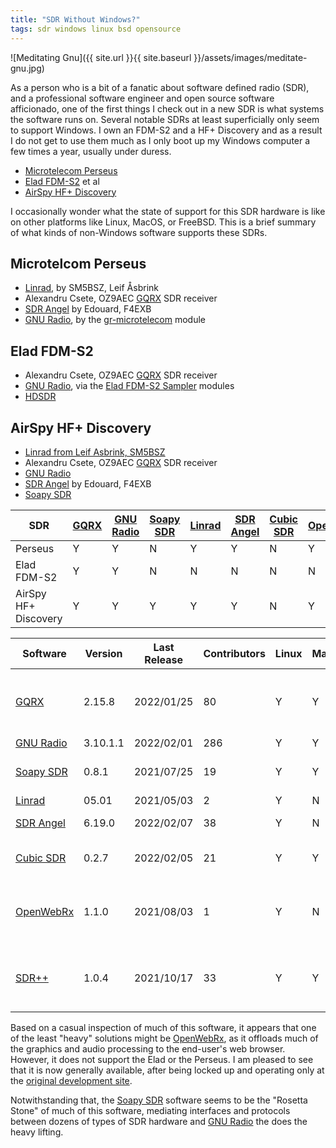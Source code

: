 ```yaml
---
title: "SDR Without Windows?"
tags: sdr windows linux bsd opensource
---
```


![Meditating Gnu]({{ site.url }}{{ site.baseurl }}/assets/images/meditate-gnu.jpg)

As a person who is a bit of a fanatic about software defined radio
(SDR), and a professional software engineer and open source software
afficionado, one of the first things I check out in a new SDR is what
systems the software runs on. Several notable SDRs at least
superficially only seem to support Windows. I own an FDM-S2 and a HF+
Discovery and as a result I do not get to use them much as I only boot
up my Windows computer a few times a year, usually under duress.

- [Microtelecom Perseus](https://www.microtelecom.it/en)
- [Elad FDM-S2](https://www.eladit.shop/en-gb/Ricevitore-SDR-FDM-S2-p209053137) et al
- [AirSpy HF+ Discovery](https://airspy.com/airspy-hf-discovery/)

I occasionally wonder what the state of support for this SDR hardware
is like on other platforms like Linux, MacOS, or FreeBSD.  This is a
brief summary of what kinds of non-Windows software supports these
SDRs.

## Microtelcom Perseus

- [Linrad](http://www.sm5bsz.com/linuxdsp/linrad.htm), by SM5BSZ, Leif Åsbrink
- Alexandru Csete, OZ9AEC [GQRX](http://gqrx.dk/) SDR receiver
- [SDR Angel](https://www.sdrangel.org/) by Edouard, F4EXB
- [GNU Radio](https://www.gnuradio.org/), by the [gr-microtelecom](https://github.com/IW0HDV/gr-microtelecom) module

## Elad FDM-S2

- Alexandru Csete, OZ9AEC [GQRX](http://gqrx.dk/) SDR receiver
- [GNU Radio](https://www.gnuradio.org/), via the [Elad FDM-S2 Sampler](https://www.eladit.com/en/download?path=sdr%2FFDM-S2%20Sampler%2FLinux) modules
- [HDSDR](http://www.hdsdr.de/)

## AirSpy HF+ Discovery

- [Linrad from Leif Asbrink, SM5BSZ](http://www.sm5bsz.com/linuxdsp/linrad.htm)
- Alexandru Csete, OZ9AEC [GQRX](http://gqrx.dk/) SDR receiver
- [GNU Radio](https://www.gnuradio.org/)
- [SDR Angel](https://www.sdrangel.org/) by Edouard, F4EXB
- [Soapy SDR](https://github.com/pothosware/SoapyAirspyHF/wiki)

| **SDR** | [GQRX](http://gqrx.dk/) | [GNU Radio](https://www.gnuradio.org/) | [Soapy SDR](https://github.com/pothosware/SoapySDR) | [Linrad](http://www.sm5bsz.com/linuxdsp/linrad.htm) | [SDR Angel](https://www.sdrangel.org/) | [Cubic SDR](https://cubicsdr.com/) | [OpenWebRx](https://www.openwebrx.de/) |
| --- | ---- | --------- | --------- | ----- | ------ | ------ | ------ |
| Perseus | Y | Y | N | Y | Y | N | Y |
| Elad FDM-S2 | Y | Y | N | N | N | N | N |
| AirSpy HF+ Discovery | Y | Y | Y | Y | Y | N | Y |

| **Software** | Version | Last Release | Contributors | Linux | MacOS | BSD | Notes |
| ------------ | ------- | ------------ | ------------ | ----- | ----- | --- | ----- |
| [GQRX](http://gqrx.dk/) | 2.15.8 | 2022/01/25 | 80 | Y | Y | ? | GNU Radio and Qt-based |
| [GNU Radio](https://www.gnuradio.org/) | 3.10.1.1 | 2022/02/01 | 286 | Y | Y | Y | |
| [Soapy SDR](https://github.com/pothosware/SoapySDR) | 0.8.1 | 2021/07/25 | 19 | Y | Y | Y | GNU Radio-based |
| [Linrad](http://www.sm5bsz.com/linuxdsp/linrad.htm) | 05.01 | 2021/05/03 | 2 | Y | N | Y | |
| [SDR Angel](https://www.sdrangel.org/) | 6.19.0 | 2022/02/07 | 38 | Y | N | N | Qt-based |
| [Cubic SDR](https://cubicsdr.com/) | 0.2.7 | 2022/02/05 | 21 | Y | Y | N | Soapy SDR-based |
| [OpenWebRx](https://www.openwebrx.de/) | 1.1.0 | 2021/08/03 | 1 | Y | N | N | Some HW is Soapy SDR-based |
| [SDR++](https://github.com/AlexandreRouma/SDRPlusPlus) | 1.0.4 | 2021/10/17 | 33 | Y | Y | Y | Some HW is Soapy SDR-based |

Based on a casual inspection of much of this software, it appears that
one of the least "heavy" solutions might be
[OpenWebRx](https://www.openwebrx.de/), as it offloads much of the
graphics and audio processing to the end-user's web browser. However,
it does not support the Elad or the Perseus. I am pleased to see that
it is now generally available, after being locked up and operating
only at the [original development
site](http://websdr.ewi.utwente.nl:8901/).

Notwithstanding that, the [Soapy
SDR](https://github.com/pothosware/SoapySDR) software seems to be the
"Rosetta Stone" of much of this software, mediating interfaces and
protocols between dozens of types of SDR hardware and [GNU
Radio](https://www.gnuradio.org/) the does the heavy lifting.
